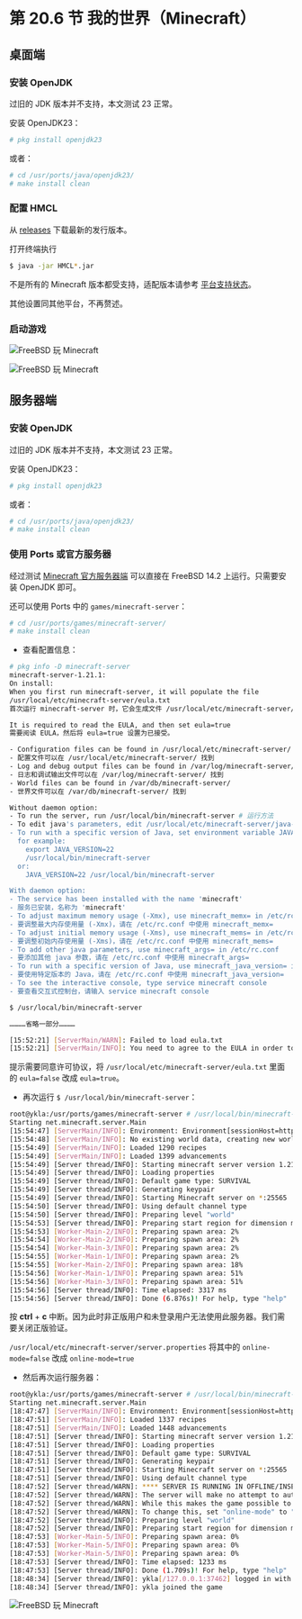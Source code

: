 # 第 20.6 节 我的世界（Minecraft）


## 桌面端

### 安装 OpenJDK

过旧的 JDK 版本并不支持，本文测试 23 正常。

安装 OpenJDK23：

```sh
# pkg install openjdk23
```

或者：

```sh
# cd /usr/ports/java/openjdk23/ 
# make install clean
```

### 配置 HMCL

从 [releases](https://github.com/HMCL-dev/HMCL/releases) 下载最新的发行版本。

打开终端执行

```sh
$ java -jar HMCL*.jar
```

不是所有的 Minecraft 版本都受支持，适配版本请参考 [平台支持状态](https://github.com/HMCL-dev/HMCL/blob/main/PLATFORM_cn.md)。

其他设置同其他平台，不再赘述。

### 启动游戏

![FreeBSD 玩 Minecraft](../.gitbook/assets/mc1.png)

![FreeBSD 玩 Minecraft](../.gitbook/assets/mc2.png)

## 服务器端

### 安装 OpenJDK

过旧的 JDK 版本并不支持，本文测试 23 正常。

安装 OpenJDK23：

```sh
# pkg install openjdk23
```

或者：

```sh
# cd /usr/ports/java/openjdk23/ 
# make install clean
```

### 使用 Ports 或官方服务器

经过测试 [Minecraft 官方服务器端](https://www.minecraft.net/en-us/download/server) 可以直接在 FreeBSD 14.2 上运行。只需要安装 OpenJDK 即可。

还可以使用 Ports 中的 `games/minecraft-server`：

```sh
# cd /usr/ports/games/minecraft-server/ 
# make install clean
```

- 查看配置信息：

```sh
# pkg info -D minecraft-server
minecraft-server-1.21.1:
On install:
When you first run minecraft-server, it will populate the file
/usr/local/etc/minecraft-server/eula.txt
首次运行 minecraft-server 时，它会生成文件 /usr/local/etc/minecraft-server/eula.txt

It is required to read the EULA, and then set eula=true
需要阅读 EULA，然后将 eula=true 设置为已接受。

- Configuration files can be found in /usr/local/etc/minecraft-server/
- 配置文件可以在 /usr/local/etc/minecraft-server/ 找到
- Log and debug output files can be found in /var/log/minecraft-server/
- 日志和调试输出文件可以在 /var/log/minecraft-server/ 找到
- World files can be found in /var/db/minecraft-server/
- 世界文件可以在 /var/db/minecraft-server/ 找到

Without daemon option:
- To run the server, run /usr/local/bin/minecraft-server # 运行方法
- To edit java's parameters, edit /usr/local/etc/minecraft-server/java-args.txt # java 参数
- To run with a specific version of Java, set environment variable JAVA_VERSION, # 指定某一 java 版本
  for example:
    export JAVA_VERSION=22
    /usr/local/bin/minecraft-server
  or:
    JAVA_VERSION=22 /usr/local/bin/minecraft-server

With daemon option:
- The service has been installed with the name 'minecraft'
- 服务已安装，名称为 'minecraft'
- To adjust maximum memory usage (-Xmx), use minecraft_memx= in /etc/rc.conf  
- 要调整最大内存使用量 (-Xmx)，请在 /etc/rc.conf 中使用 minecraft_memx=
- To adjust initial memory usage (-Xms), use minecraft_mems= in /etc/rc.conf 
- 要调整初始内存使用量 (-Xms)，请在 /etc/rc.conf 中使用 minecraft_mems=
- To add other java parameters, use minecraft_args= in /etc/rc.conf
- 要添加其他 java 参数，请在 /etc/rc.conf 中使用 minecraft_args=
- To run with a specific version of Java, use minecraft_java_version= in /etc/rc.conf 
- 要使用特定版本的 Java，请在 /etc/rc.conf 中使用 minecraft_java_version=
- To see the interactive console, type service minecraft console
- 要查看交互式控制台，请输入 service minecraft console
```

```sh
$ /usr/local/bin/minecraft-server

…………省略一部分…………

[15:52:21] [ServerMain/WARN]: Failed to load eula.txt
[15:52:21] [ServerMain/INFO]: You need to agree to the EULA in order to run the server. Go to eula.txt for more info.
```

提示需要同意许可协议，将 `/usr/local/etc/minecraft-server/eula.txt` 里面的 `eula=false` 改成 `eula=true`。

- 再次运行 `$ /usr/local/bin/minecraft-server`：

```sh
root@ykla:/usr/ports/games/minecraft-server # /usr/local/bin/minecraft-server
Starting net.minecraft.server.Main
[15:54:47] [ServerMain/INFO]: Environment: Environment[sessionHost=https://sessionserver.mojang.com, servicesHost=https://api.minecraftservices.com, name=PROD]
[15:54:48] [ServerMain/INFO]: No existing world data, creating new world
[15:54:49] [ServerMain/INFO]: Loaded 1290 recipes
[15:54:49] [ServerMain/INFO]: Loaded 1399 advancements
[15:54:49] [Server thread/INFO]: Starting minecraft server version 1.21.1
[15:54:49] [Server thread/INFO]: Loading properties
[15:54:49] [Server thread/INFO]: Default game type: SURVIVAL
[15:54:49] [Server thread/INFO]: Generating keypair
[15:54:49] [Server thread/INFO]: Starting Minecraft server on *:25565
[15:54:50] [Server thread/INFO]: Using default channel type
[15:54:50] [Server thread/INFO]: Preparing level "world"
[15:54:53] [Server thread/INFO]: Preparing start region for dimension minecraft:overworld
[15:54:53] [Worker-Main-2/INFO]: Preparing spawn area: 2%
[15:54:54] [Worker-Main-2/INFO]: Preparing spawn area: 2%
[15:54:54] [Worker-Main-3/INFO]: Preparing spawn area: 2%
[15:54:55] [Worker-Main-1/INFO]: Preparing spawn area: 2%
[15:54:55] [Worker-Main-2/INFO]: Preparing spawn area: 18%
[15:54:56] [Worker-Main-1/INFO]: Preparing spawn area: 51%
[15:54:56] [Worker-Main-3/INFO]: Preparing spawn area: 51%
[15:54:56] [Server thread/INFO]: Time elapsed: 3317 ms
[15:54:56] [Server thread/INFO]: Done (6.876s)! For help, type "help"
```

按 **ctrl** + **c** 中断。因为此时非正版用户和未登录用户无法使用此服务器。我们需要关闭正版验证。

`/usr/local/etc/minecraft-server/server.properties` 将其中的 `online-mode=false` 改成 `online-mode=true`

- 然后再次运行服务器：

```sh
root@ykla:/usr/ports/games/minecraft-server # /usr/local/bin/minecraft-server
Starting net.minecraft.server.Main
[18:47:47] [ServerMain/INFO]: Environment: Environment[sessionHost=https://sessionserver.mojang.com, servicesHost=https://api.minecraftservices.com, name=PROD]
[18:47:51] [ServerMain/INFO]: Loaded 1337 recipes
[18:47:51] [ServerMain/INFO]: Loaded 1448 advancements
[18:47:51] [Server thread/INFO]: Starting minecraft server version 1.21.3
[18:47:51] [Server thread/INFO]: Loading properties
[18:47:51] [Server thread/INFO]: Default game type: SURVIVAL
[18:47:51] [Server thread/INFO]: Generating keypair
[18:47:51] [Server thread/INFO]: Starting Minecraft server on *:25565
[18:47:51] [Server thread/INFO]: Using default channel type
[18:47:52] [Server thread/WARN]: **** SERVER IS RUNNING IN OFFLINE/INSECURE MODE!
[18:47:52] [Server thread/WARN]: The server will make no attempt to authenticate usernames. Beware.
[18:47:52] [Server thread/WARN]: While this makes the game possible to play without internet access, it also opens up the ability for hackers to connect with any username they choose.
[18:47:52] [Server thread/WARN]: To change this, set "online-mode" to "true" in the server.properties file.
[18:47:52] [Server thread/INFO]: Preparing level "world"
[18:47:52] [Server thread/INFO]: Preparing start region for dimension minecraft:overworld
[18:47:53] [Worker-Main-5/INFO]: Preparing spawn area: 0%
[18:47:53] [Worker-Main-5/INFO]: Preparing spawn area: 0%
[18:47:53] [Worker-Main-5/INFO]: Preparing spawn area: 0%
[18:47:53] [Server thread/INFO]: Time elapsed: 1233 ms
[18:47:53] [Server thread/INFO]: Done (1.709s)! For help, type "help"
[18:48:34] [Server thread/INFO]: ykla[/127.0.0.1:37462] logged in with entity id 39 at (-1.5, 63.0, 1.5)
[18:48:34] [Server thread/INFO]: ykla joined the game
```

![FreeBSD 玩 Minecraft](../.gitbook/assets/mc3.png)